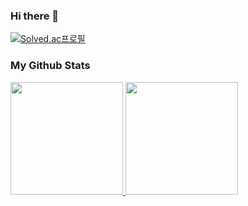 ### Hi there 👋

[![Solved.ac프로필](http://mazassumnida.wtf/api/generate_badge?boj=sleepybird)](https://solved.ac/mitslll)

### My Github Stats

<a href="#">
  <img src="https://github-readme-stats.vercel.app/api?username=sleepybird96&theme=react&show_icons=true" height="180px">
</a>
<a href="#">
  <img src="https://github-readme-stats.vercel.app/api/top-langs/?username=sleepybird96&theme=react&exclude_repo=Jagi,assignment&layout=compact" height="180px">
</a>
